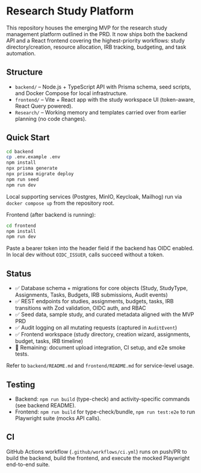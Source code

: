 # Research Study Platform

This repository houses the emerging MVP for the research study management platform outlined in the PRD. It now ships both the backend API and a React frontend covering the highest-priority workflows: study directory/creation, resource allocation, IRB tracking, budgeting, and task automation.

## Structure

- `backend/` – Node.js + TypeScript API with Prisma schema, seed scripts, and Docker Compose for local infrastructure.
- `frontend/` – Vite + React app with the study workspace UI (token-aware, React Query powered).
- `Research/` – Working memory and templates carried over from earlier planning (no code changes).

## Quick Start

```bash
cd backend
cp .env.example .env
npm install
npx prisma generate
npx prisma migrate deploy
npm run seed
npm run dev
```

Local supporting services (Postgres, MinIO, Keycloak, Mailhog) run via `docker compose up` from the repository root.

Frontend (after backend is running):

```bash
cd frontend
npm install
npm run dev
```

Paste a bearer token into the header field if the backend has OIDC enabled. In local dev without `OIDC_ISSUER`, calls succeed without a token.

## Status

- ✅ Database schema + migrations for core objects (Study, StudyType, Assignments, Tasks, Budgets, IRB submissions, Audit events)
- ✅ REST endpoints for studies, assignments, budgets, tasks, IRB transitions with Zod validation, OIDC auth, and RBAC
- ✅ Seed data, sample study, and curated metadata aligned with the MVP PRD
- ✅ Audit logging on all mutating requests (captured in `AuditEvent`)
- ✅ Frontend workspace (study directory, creation wizard, assignments, budget, tasks, IRB timeline)
- 🚧 Remaining: document upload integration, CI setup, and e2e smoke tests.

Refer to `backend/README.md` and `frontend/README.md` for service-level usage.

## Testing
- Backend: `npm run build` (type-check) and activity-specific commands (see backend README).
- Frontend: `npm run build` for type-check/bundle, `npm run test:e2e` to run Playwright suite (mocks API calls).

## CI
GitHub Actions workflow (`.github/workflows/ci.yml`) runs on push/PR to build the backend, build the frontend, and execute the mocked Playwright end-to-end suite.